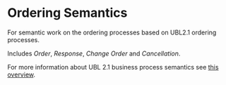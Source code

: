 # Ordering Semantics

For semantic work on the ordering processes based on UBL2.1 ordering processes.

Includes _Order_, _Response_, _Change Order_ and _Cancellation_.

For more information about UBL 2.1 business process semantics see [this overview](http://docs.oasis-open.org/ubl/os-UBL-2.1/UBL-2.1.html#S-OVERVIEW-OF-BUSINESS-PROCESSES).